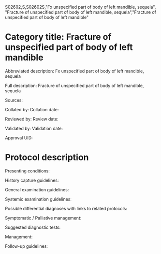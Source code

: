 S02602,S,S02602S,"Fx unspecified part of body of left mandible, sequela", "Fracture of unspecified part of body of left mandible, sequela","Fracture of unspecified part of body of left mandible"
# Category title: Fracture of unspecified part of body of left mandible

Abbreviated description: Fx unspecified part of body of left mandible, sequela

Full description: Fracture of unspecified part of body of left mandible, sequela

Sources:

Collated by:
Collation date:

Reviewed by:
Review date:

Validated by:
Validation date:

Approval UID:

# Protocol description

Presenting conditions:

History capture guidelines:

General examination guidelines:

Systemic examination guidelines:

Possible differential diagnoses with links to related protocols:

Symptomatic / Palliative management:

Suggested diagnostic tests:

Management:

Follow-up guidelines:
